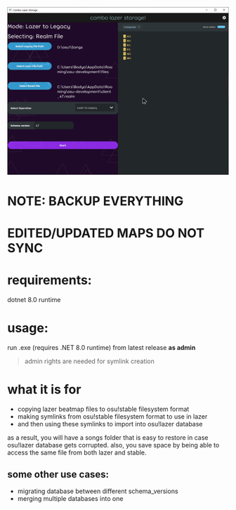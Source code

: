![Demo Screenshot](demo.png)
# NOTE: BACKUP EVERYTHING
# EDITED/UPDATED MAPS DO NOT SYNC

# requirements:
dotnet 8.0 runtime

# usage:
run .exe (requires .NET 8.0 runtime) from latest release **as admin**
>admin rights are needed for symlink creation

# what it is for
- copying lazer beatmap files to osu!stable filesystem format
- making symlinks from osu!stable filesystem format to use in lazer
- and then using these symlinks to import into osu!lazer database

as a result, you will have a songs folder that is easy to restore in case osu!lazer database gets corrupted. 
also, you save space by being able to access the same file from both lazer and stable.

## some other use cases:
- migrating database between different schema_versions
- merging multiple databases into one

